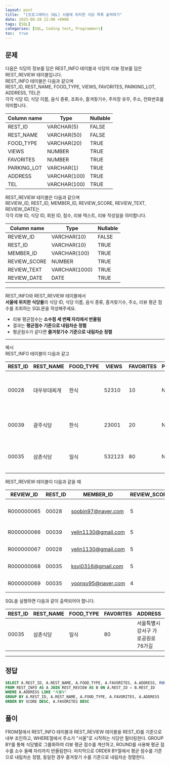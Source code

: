 ```yaml
---
layout: post
title:  "[프로그래머스 SQL] 서울에 위치한 식당 목록 출력하기" 
date: 2025-06-28 22:00 +0900
tags: [SQL]
categories: [SQL, Coding test, Programmers]
toc:  true
---
```


## 문제

다음은 식당의 정보를 담은 REST_INFO 테이블과 식당의 리뷰 정보를 담은 REST_REVIEW 테이블입니다.  
REST_INFO 테이블은 다음과 같으며  
REST_ID, REST_NAME, FOOD_TYPE, VIEWS, FAVORITES, PARKING_LOT, ADDRESS, TEL은  
각각 식당 ID, 식당 이름, 음식 종류, 조회수, 즐겨찾기수, 주차장 유무, 주소, 전화번호를 의미합니다.

| Column name | Type         | Nullable |
|-------------|--------------|----------|
| REST_ID     | VARCHAR(5)   | FALSE    |
| REST_NAME   | VARCHAR(50)  | FALSE    |
| FOOD_TYPE   | VARCHAR(20)  | TRUE     |
| VIEWS       | NUMBER       | TRUE     |
| FAVORITES   | NUMBER       | TRUE     |
| PARKING_LOT | VARCHAR(1)   | TRUE     |
| ADDRESS     | VARCHAR(100) | TRUE     |
| TEL         | VARCHAR(100) | TRUE     |

REST_REVIEW 테이블은 다음과 같으며  
REVIEW_ID, REST_ID, MEMBER_ID, REVIEW_SCORE, REVIEW_TEXT, REVIEW_DATE는  
각각 리뷰 ID, 식당 ID, 회원 ID, 점수, 리뷰 텍스트, 리뷰 작성일을 의미합니다.

| Column name   | Type          | Nullable |
|---------------|---------------|----------|
| REVIEW_ID     | VARCHAR(10)   | FALSE    |
| REST_ID       | VARCHAR(10)   | TRUE     |
| MEMBER_ID     | VARCHAR(100)  | TRUE     |
| REVIEW_SCORE  | NUMBER        | TRUE     |
| REVIEW_TEXT   | VARCHAR(1000) | TRUE     |
| REVIEW_DATE   | DATE          | TRUE     |

---

REST_INFO와 REST_REVIEW 테이블에서  
**서울에 위치한 식당들**의 식당 ID, 식당 이름, 음식 종류, 즐겨찾기수, 주소, 리뷰 평균 점수를 조회하는 SQL문을 작성해주세요.  

- 리뷰 평균점수는 **소수점 세 번째 자리에서 반올림**
- 결과는 **평균점수 기준으로 내림차순 정렬**
- 평균점수가 같다면 **즐겨찾기수 기준으로 내림차순 정렬**

---

예시  
REST_INFO 테이블이 다음과 같고

| REST_ID | REST_NAME   | FOOD_TYPE | VIEWS  | FAVORITES | PARKING_LOT | ADDRESS                                 | TEL          |
|---------|-------------|-----------|--------|-----------|--------------|------------------------------------------|--------------|
| 00028   | 대우부대찌개 | 한식      | 52310  | 10        | N            | 경기도 용인시 처인구 남사읍 처인성로 309 | 031-235-1235 |
| 00039   | 광주식당     | 한식      | 23001  | 20        | N            | 경기도 부천시 산업로8번길 60             | 031-235-6423 |
| 00035   | 삼촌식당     | 일식      | 532123 | 80        | N            | 서울특별시 강서구 가로공원로76가길       | 02-135-1266  |

REST_REVIEW 테이블이 다음과 같을 때

| REVIEW_ID   | REST_ID | MEMBER_ID             | REVIEW_SCORE | REVIEW_TEXT                         | REVIEW_DATE |
|-------------|---------|-----------------------|---------------|--------------------------------------|-------------|
| R000000065  | 00028   | soobin97@naver.com    | 5             | 부찌 국물에서 샤브샤브 맛이나고 깔끔 | 2022-04-12  |
| R000000066  | 00039   | yelin1130@gmail.com   | 5             | 김치찌개 최곱니다.                  | 2022-02-12  |
| R000000067  | 00028   | yelin1130@gmail.com   | 5             | 햄이 많아서 좋아요                 | 2022-02-22  |
| R000000068  | 00035   | ksyi0316@gmail.com    | 5             | 숙성회가 끝내줍니다.               | 2022-02-15  |
| R000000069  | 00035   | yoonsy95@naver.com    | 4             | 비린내가 전혀없어요.               | 2022-04-16  |

SQL을 실행하면 다음과 같이 출력되어야 합니다.

| REST_ID | REST_NAME | FOOD_TYPE | FAVORITES | ADDRESS                             | SCORE |
|---------|-----------|-----------|-----------|--------------------------------------|--------|
| 00035   | 삼촌식당  | 일식      | 80        | 서울특별시 강서구 가로공원로76가길  | 4.5    |

---

## 정답

```sql
SELECT A.REST_ID, A.REST_NAME, A.FOOD_TYPE, A.FAVORITES, A.ADDRESS, ROUND(AVG(B.REVIEW_SCORE), 2) AS SCORE
FROM REST_INFO AS A JOIN REST_REVIEW AS B ON A.REST_ID = B.REST_ID 
WHERE A.ADDRESS LIKE "서울%"
GROUP BY A.REST_ID, A.REST_NAME, A.FOOD_TYPE, A.FAVORITES, A.ADDRESS
ORDER BY SCORE DESC, A.FAVORITES DESC
```

## 풀이

FROM절에서 REST_INFO 테이블과 REST_REVIEW 테이블을 REST_ID를 기준으로 내부 조인하고,
WHERE절에서 주소가 "서울"로 시작하는 식당만 필터링한다.
GROUP BY를 통해 식당별로 그룹화하여 리뷰 평균 점수를 계산하고,
ROUND를 사용해 평균 점수를 소수 둘째 자리까지 반올림한다.
마지막으로 ORDER BY절에서 평균 점수를 기준으로 내림차순 정렬,
동일한 경우 즐겨찾기 수를 기준으로 내림차순 정렬한다.